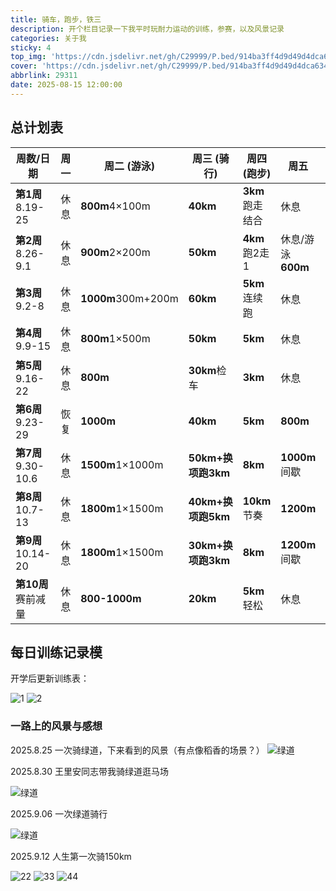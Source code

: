 ```yaml
---
title: 骑车，跑步，铁三
description: 开个栏目记录一下我平时玩耐力运动的训练，参赛，以及风景记录
categories: 关于我
sticky: 4
top_img: 'https://cdn.jsdelivr.net/gh/C29999/P.bed/914ba3ff4d9d49d4dca6347d3459e4d6.png'
cover: 'https://cdn.jsdelivr.net/gh/C29999/P.bed/914ba3ff4d9d49d4dca6347d3459e4d6.png'
abbrlink: 29311
date: 2025-08-15 12:00:00
---
```


## 总计划表

| 周数/日期       | 周一   | 周二 (游泳)       | 周三 (骑行)        | 周四 (跑步)       | 周五             | 周六 (重点)       | 周日             |
|----------------|-------|------------------|-------------------|-----------------|-----------------|-----------------|-----------------|
| **第1周**8.19-25 | 休息  | **800m**4×100m | **40km**         | **3km**跑走结合 | 休息            | **60km**        | 恢复走**3km**   |
| **第2周**8.26-9.1 | 休息  | **900m**2×200m | **50km**         | **4km**跑2走1 | 休息/游泳**600m**| **75km**        | 慢跑**4km**     |
| **第3周**9.2-8   | 休息  | **1000m**300m+200m | **60km**       | **5km**连续跑 | 休息            | **❗️90-100km**  | 散步**3km**     |
| **第4周**9.9-15  | 休息  | **800m**1×500m | **50km**         | **5km**         | 休息            | **❗️110-120km** | **完全休息**    |
| **第5周**9.16-22 | 休息  | **800m**          | **30km**检车 | **3km**         | 休息            | **🚴♂️D1:150km**| **🚴♂️D2:150km**|
| **第6周**9.23-29 | 恢复  | **1000m**         | **40km**         | **5km**         | **800m**        | **70km**        | **8km**         |
| **第7周**9.30-10.6| 休息  | **1500m**1×1000m | **50km+换项跑3km** | **8km**       | **1000m**间歇| **80km**        | **10km**        |
| **第8周**10.7-13 | 休息  | **1800m**1×1500m | **40km+换项跑5km** | **10km**节奏| **1200m**       | **40km+换项跑5km**| **❗️12km**     |
| **第9周**10.14-20| 休息  | **1800m**1×1500m | **30km+换项跑3km** | **8km**       | **1200m**间歇| **20km+换项跑3km**| **8km**       |
| **第10周**赛前减量| 休息 | **800-1000m**     | **20km**         | **5km**轻松 | 休息            | **完全休息**    | **比赛日**      |

## 每日训练记录模

开学后更新训练表：

 ![1](https://cdn.jsdelivr.net/gh/C29999/P.bed/2de75e399c928dabab824b0e51f59acb.png)
 ![2](https://cdn.jsdelivr.net/gh/C29999/P.bed/3152f3b80f479e3a138aaad4bbc058fb.png)

### 一路上的风景与感想

2025.8.25 一次骑绿道，下来看到的风景（有点像稻香的场景？）
 ![绿道](https://cdn.jsdelivr.net/gh/C29999/P.bed/f7410efa10e815db96d625c53afb1158.jpg)

2025.8.30 王里安同志带我骑绿道逛马场

  ![绿道](https://cdn.jsdelivr.net/gh/C29999/P.bed/c1d763be4dbdc38745a4f52e70fd6bfe.jpg)

2025.9.06 一次绿道骑行

 ![绿道](https://cdn.jsdelivr.net/gh/C29999/P.bed/be122c33a555ec6add52693a982e93fc.jpg)

2025.9.12 人生第一次骑150km

  ![22](https://cdn.jsdelivr.net/gh/C29999/P.bed/b500bdbcb801b086685d1decad0b9b25.jpg)
  ![33](https://cdn.jsdelivr.net/gh/C29999/P.bed/f5010abfa5660995cf4f08fdbef3cde2.jpg)
  ![44](https://cdn.jsdelivr.net/gh/C29999/P.bed/841dcc113ead3f8d6b7bdff1f3709316.jpg)
